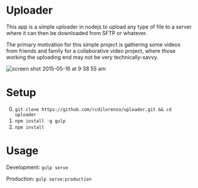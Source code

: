 # Uploader
This app is a simple uploader in nodejs to upload any type of file to a server where it can then be downloaded from SFTP or whatever.

The primary motivation for this simple project is gathering some videos from friends and family for a collaborative video project, where those working the uploading end may not be very technically-savvy.

![screen shot 2015-05-16 at 9 38 55 am](https://cloud.githubusercontent.com/assets/634167/7666320/752697cc-fbaf-11e4-8971-5bbdac784948.png)

# Setup

0. `git clone https://github.com/rcdilorenzo/uploader.git && cd uploader`
0. `npm install -g gulp`
0. `npm install`

# Usage

Development: `gulp serve`

Production: `gulp serve:production`
